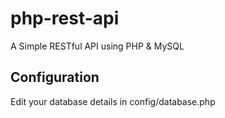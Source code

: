 # php-rest-api
A Simple RESTful API using PHP & MySQL

## Configuration
Edit your database details in config/database.php
